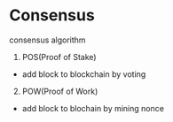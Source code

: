 # Consensus
consensus algorithm

1. POS(Proof of Stake)
- add block to blockchain by voting

2. POW(Proof of Work)
- add block to blochain by mining nonce
